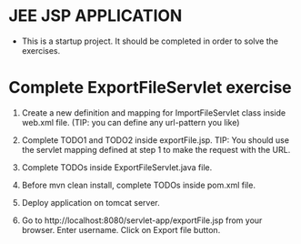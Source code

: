 # JEE JSP APPLICATION

* This is a startup project. It should be completed in order to solve the exercises.

# Complete ExportFileServlet exercise

1. Create a new definition and mapping for ImportFileServlet class inside web.xml file.
       (TIP: you can define any url-pattern you like)

2. Complete TODO1 and TODO2 inside exportFile.jsp.
    TIP: You should use the servlet mapping defined at step 1 to make the request with the URL.

3. Complete TODOs inside ExportFileServlet.java file.

4. Before mvn clean install, complete TODOs inside pom.xml file.

5. Deploy application on tomcat server.

6. Go to http://localhost:8080/servlet-app/exportFile.jsp from your browser. Enter username. Click on Export file button.

